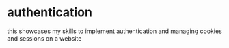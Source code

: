 # authentication
this showcases my skills to implement authentication and managing cookies and sessions on a website
